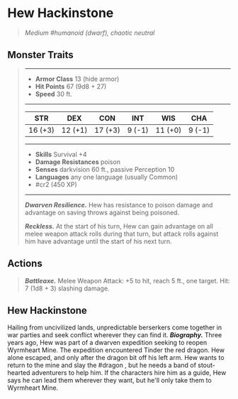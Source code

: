 # Hew Hackinstone
>*Medium #humanoid (dwarf), chaotic neutral*
## Monster Traits
>___
>- **Armor Class** 13 (hide armor)
>- **Hit Points** 67 (9d8 + 27)
>- **Speed** 30 ft.
>___
>|STR|DEX|CON|INT|WIS|CHA|
>|:---:|:---:|:---:|:---:|:---:|:---:|
>|16 (+3)|12 (+1)|17 (+3)|9 (-1)|11 (+0)|9 (-1)|
>___
>- **Skills** Survival +4
>- **Damage Resistances** poison
>- **Senses** darkvision 60 ft., passive Perception 10
>- **Languages** any one language (usually Common)
>- #cr2 (450 XP)
>___
>***Dwarven Resilience.*** Hew has resistance to poison damage and advantage on saving throws against being poisoned.  
>
>***Reckless.*** At the start of his turn, Hew can gain advantage on all melee weapon attack rolls during that turn, but attack rolls against him have advantage until the start of his next turn.  
>
## Actions
>***Battleaxe.*** Melee Weapon Attack: +5 to hit, reach 5 ft., one target. Hit: 7 (1d8 + 3) slashing damage.
## Hew Hackinstone
Hailing from uncivilized lands, unpredictable berserkers come together in war parties and seek conflict wherever they can find it.
***Biography.*** Three years ago, Hew was part of a dwarven expedition seeking to reopen Wyrmheart Mine. The expedition encountered Tinder the red dragon. Hew alone escaped, and only after the dragon bit off his left arm. Hew wants to return to the mine and slay the #dragon , but he needs a band of stout-hearted adventurers to help him. If the characters hire him as a guide, Hew says he can lead them wherever they want, but he'll only take them to Wyrmheart Mine.